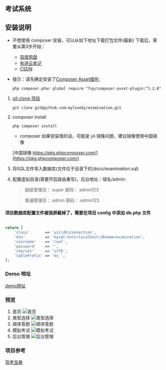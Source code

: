 考试系统
--------

## 安装说明

* 不想使用 composer 安装，可以从如下地址下载打包文件(最新) 下载后，需要从第3步开始：
    
    * [百度网盘](https://pan.baidu.com/s/1QoAOWuZ0ezhpsO8BMi959A)
    * [有道云笔记](http://note.youdao.com/noteshare?id=3ea111e23966e4a41f128091111e2805)
    * [CSDN](https://download.csdn.net/download/myliujx/11193971)
    
* 提示：请先确定安装了[Composer Asset插件:](https://github.com/fxpio/composer-asset-plugin)
    
    ```
    php composer.phar global require "fxp/composer-asset-plugin:^1.2.0"
    ```
    
1. [git clone 项目](https://github.com/myloveGy/examination)

    ```
    git clone git@github.com:myloveGy/examination.git
    ```

2. composer install 

    ```
    php composer install
    ```

    * composer 如果安装慢的话，可能是 yii 镜像问题，建议镜像使用中国镜像
    
    [中国镜像 https://pkg.phpcomposer.com/](https://pkg.phpcomposer.com/)

3. 将SQL文件导入数据库(文件位于目录下的/docs/examination.sql)

4. 配置虚拟目录(需要开启路由重写)，后台地址：域名/admin 

    > 超级管理员： super 密码： admin123
    
    > 普通管理员： admin 密码： admin123

#### 项目数据库配置文件被我屏蔽掉了，需要在项目 config 中添加 db.php 文件

```php

return [
    'class'       => 'yii\db\Connection',
    'dsn'         => 'mysql:host=localhost;dbname=examination',
    'username'    => 'root',
    'password'    => '',
    'charset'     => 'utf8',
    'tablePrefix' => 'ks_',
];

``` 

### Demo 地址

[demo网址](https://examination.sh-jinger.com)

### 预览
1. 首页
![首页](./docs/docs0.png)
2. 类型选择
![类型选择](./docs/docs1.png)
3. 顺序答题
![顺序答题](./docs/docs2.png)
4. 模拟考试
![模拟考试](./docs/docs3.png)
5. 后台管理
![后台管理](./docs/docs4.png)

### 项目参考
[驾考宝典](http://www.jiakaobaodian.com/mnks/kemu1/car-beijing.html)